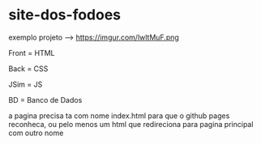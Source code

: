 # site-dos-fodoes

exemplo projeto --> https://imgur.com/lwltMuF.png

Front = HTML

Back = CSS

JSim = JS

BD = Banco de Dados

a pagina precisa ta com nome index.html para que o github pages reconheca, ou pelo menos um html que redireciona para pagina principal com outro nome
